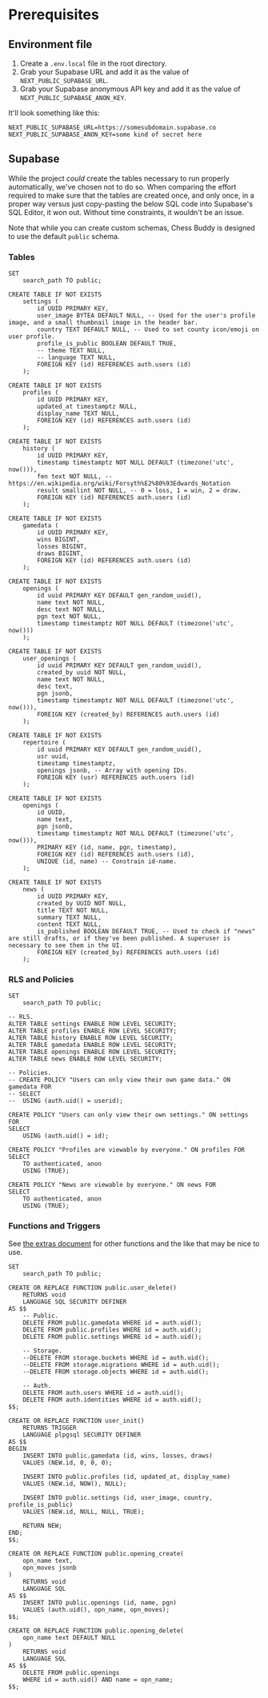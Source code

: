 # Prerequisites
## Environment file

1. Create a `.env.local` file in the root directory.
2. Grab your Supabase URL and add it as the value of `NEXT_PUBLIC_SUPABASE_URL`.
3. Grab your Supabase anonymous API key and add it as the value of `NEXT_PUBLIC_SUPABASE_ANON_KEY`.

It'll look something like this:
```environment
NEXT_PUBLIC_SUPABASE_URL=https://somesubdomain.supabase.co
NEXT_PUBLIC_SUPABASE_ANON_KEY=some kind of secret here
```

## Supabase

While the project _could_ create the tables necessary to run properly automatically, we've chosen not to do so. When comparing the effort required to make sure that the tables are created once, and only once, in a proper way versus just copy-pasting the below SQL code into Supabase's SQL Editor, it won out. Without time constraints, it wouldn't be an issue.

Note that while you can create custom schemas, Chess Buddy is designed to use the default `public` schema.

### Tables

```postgresql
SET
	search_path TO public;

CREATE TABLE IF NOT EXISTS
	settings (
		id UUID PRIMARY KEY,
		user_image BYTEA DEFAULT NULL, -- Used for the user's profile image, and a small thumbnail image in the header bar.
		country TEXT DEFAULT NULL, -- Used to set county icon/emoji on user profile.
		profile_is_public BOOLEAN DEFAULT TRUE,
		-- theme TEXT NULL,
		-- language TEXT NULL,
		FOREIGN KEY (id) REFERENCES auth.users (id)
	);

CREATE TABLE IF NOT EXISTS
	profiles (
		id UUID PRIMARY KEY,
		updated_at timestamptz NULL,
		display_name TEXT NULL,
		FOREIGN KEY (id) REFERENCES auth.users (id)
	);

CREATE TABLE IF NOT EXISTS
	history (
		id UUID PRIMARY KEY,
		timestamp timestamptz NOT NULL DEFAULT (timezone('utc', now())),
		fen text NOT NULL, -- https://en.wikipedia.org/wiki/Forsyth%E2%80%93Edwards_Notation
		result smallint NOT NULL, -- 0 = loss, 1 = win, 2 = draw.
		FOREIGN KEY (id) REFERENCES auth.users (id)
	);

CREATE TABLE IF NOT EXISTS
	gamedata (
		id UUID PRIMARY KEY,
		wins BIGINT,
		losses BIGINT,
		draws BIGINT,
		FOREIGN KEY (id) REFERENCES auth.users (id)
	);

CREATE TABLE IF NOT EXISTS
	openings (
		id uuid PRIMARY KEY DEFAULT gen_random_uuid(),
		name text NOT NULL,
		desc text NOT NULL,
		pgn text NOT NULL,
		timestamp timestamptz NOT NULL DEFAULT (timezone('utc', now()))
	);

CREATE TABLE IF NOT EXISTS
	user_openings (
		id uuid PRIMARY KEY DEFAULT gen_random_uuid(),
		created_by uuid NOT NULL,
		name text NOT NULL,
		desc text,
		pgn jsonb,
		timestamp timestamptz NOT NULL DEFAULT (timezone('utc', now())),
		FOREIGN KEY (created_by) REFERENCES auth.users (id)
	);

CREATE TABLE IF NOT EXISTS
	repertoire (
		id uuid PRIMARY KEY DEFAULT gen_random_uuid(),
		usr uuid,
		timestamp timestamptz,
		openings jsonb, -- Array with opening IDs.
		FOREIGN KEY (usr) REFERENCES auth.users (id)
	);

CREATE TABLE IF NOT EXISTS
	openings (
		id UUID,
		name text,
		pgn jsonb,
		timestamp timestamptz NOT NULL DEFAULT (timezone('utc', now())),
		PRIMARY KEY (id, name, pgn, timestamp),
		FOREIGN KEY (id) REFERENCES auth.users (id),
		UNIQUE (id, name) -- Constrain id-name.
	);

CREATE TABLE IF NOT EXISTS
	news (
		id UUID PRIMARY KEY,
		created_by UUID NOT NULL,
		title TEXT NOT NULL,
		summary TEXT NULL,
		content TEXT NULL,
		is_published BOOLEAN DEFAULT TRUE, -- Used to check if "news" are still drafts, or if they've been published. A superuser is necessary to see them in the UI.
		FOREIGN KEY (created_by) REFERENCES auth.users (id)
	);
```

### RLS and Policies

```postgresql
SET
	search_path TO public;

-- RLS.
ALTER TABLE settings ENABLE ROW LEVEL SECURITY;
ALTER TABLE profiles ENABLE ROW LEVEL SECURITY;
ALTER TABLE history ENABLE ROW LEVEL SECURITY;
ALTER TABLE gamedata ENABLE ROW LEVEL SECURITY;
ALTER TABLE openings ENABLE ROW LEVEL SECURITY;
ALTER TABLE news ENABLE ROW LEVEL SECURITY;

-- Policies.
-- CREATE POLICY "Users can only view their own game data." ON gamedata FOR
-- SELECT
-- 	USING (auth.uid() = userid);

CREATE POLICY "Users can only view their own settings." ON settings FOR
SELECT
	USING (auth.uid() = id);

CREATE POLICY "Profiles are viewable by everyone." ON profiles FOR
SELECT
	TO authenticated, anon
	USING (TRUE);

CREATE POLICY "News are viewable by everyone." ON news FOR
SELECT
	TO authenticated, anon
	USING (TRUE);
```

### Functions and Triggers

See [the extras document](./EXTRAS.md) for other functions and the like that may be nice to use.

```postgresql
SET
	search_path TO public;

CREATE OR REPLACE FUNCTION public.user_delete()
	RETURNS void
	LANGUAGE SQL SECURITY DEFINER
AS $$
	-- Public.
	DELETE FROM public.gamedata WHERE id = auth.uid();
	DELETE FROM public.profiles WHERE id = auth.uid();
	DELETE FROM public.settings WHERE id = auth.uid();

	-- Storage.
	--DELETE FROM storage.buckets WHERE id = auth.uid();
	--DELETE FROM storage.migrations WHERE id = auth.uid();
	--DELETE FROM storage.objects WHERE id = auth.uid();

	-- Auth.
	DELETE FROM auth.users WHERE id = auth.uid();
	DELETE FROM auth.identities WHERE id = auth.uid();
$$;

CREATE OR REPLACE FUNCTION user_init()
	RETURNS TRIGGER
	LANGUAGE plpgsql SECURITY DEFINER
AS $$
BEGIN
	INSERT INTO public.gamedata (id, wins, losses, draws)
	VALUES (NEW.id, 0, 0, 0);

	INSERT INTO public.profiles (id, updated_at, display_name)
	VALUES (NEW.id, NOW(), NULL);

	INSERT INTO public.settings (id, user_image, country, profile_is_public)
	VALUES (NEW.id, NULL, NULL, TRUE);

	RETURN NEW;
END;
$$;

CREATE OR REPLACE FUNCTION public.opening_create(
	opn_name text,
	opn_moves jsonb
)
	RETURNS void
	LANGUAGE SQL
AS $$
	INSERT INTO public.openings (id, name, pgn)
	VALUES (auth.uid(), opn_name, opn_moves);
$$;

CREATE OR REPLACE FUNCTION public.opening_delete(
	opn_name text DEFAULT NULL
)
	RETURNS void
	LANGUAGE SQL
AS $$
	DELETE FROM public.openings
	WHERE id = auth.uid() AND name = opn_name;
$$;
```
